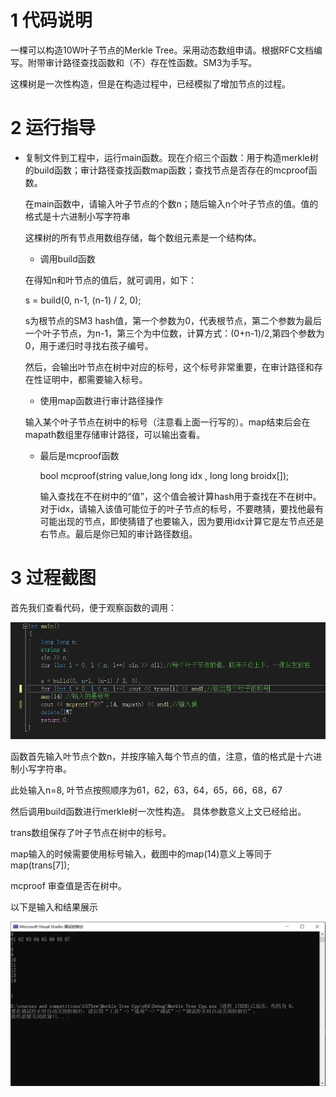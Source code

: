 # 1 代码说明

一棵可以构造10W叶子节点的Merkle Tree。采用动态数组申请。根据RFC文档编写。附带审计路径查找函数和（不）存在性函数。SM3为手写。

这棵树是一次性构造，但是在构造过程中，已经模拟了增加节点的过程。

# 2 运行指导

- 复制文件到工程中，运行main函数。现在介绍三个函数：用于构造merkle树的build函数；审计路径查找函数map函数；查找节点是否存在的mcproof函数。

  在main函数中，请输入叶子节点的个数n；随后输入n个叶子节点的值。值的格式是十六进制小写字符串
  
  这棵树的所有节点用数组存储，每个数组元素是一个结构体。
  
  - 调用build函数
  
  在得知n和叶节点的值后，就可调用，如下：
  
  s = build(0, n-1, (n-1) / 2, 0); 
  
  s为根节点的SM3 hash值，第一个参数为0，代表根节点，第二个参数为最后一个叶子节点，为n-1，第三个为中位数，计算方式：(0+n-1)/2,第四个参数为0，用于递归时寻找右孩子编号。
  
  然后，会输出叶节点在树中对应的标号，这个标号非常重要，在审计路径和存在性证明中，都需要输入标号。
  
  - 使用map函数进行审计路径操作
  
  输入某个叶子节点在树中的标号（注意看上面一行写的）。map结束后会在mapath数组里存储审计路径，可以输出查看。
  
  - 最后是mcproof函数
  
    bool mcproof(string value,long long idx , long long broidx[]);
  
    输入查找在不在树中的“值”，这个值会被计算hash用于查找在不在树中。对于idx，请输入该值可能位于的叶子节点的标号，不要瞎猜，要找他最有可能出现的节点，即使猜错了也要输入，因为要用idx计算它是左节点还是右节点。最后是你已知的审计路径数组。
  

# 3 过程截图

  首先我们查看代码，便于观察函数的调用：
  
  ![image](https://raw.githubusercontent.com/Pozsk209/automatic-octo-tribble/main/pic/MT1.PNG)
  
  函数首先输入叶节点个数n，并按序输入每个节点的值，注意，值的格式是十六进制小写字符串。
  
  此处输入n=8, 叶节点按照顺序为61，62，63，64，65，66，68，67
  
  然后调用build函数进行merkle树一次性构造。 具体参数意义上文已经给出。
  
  trans数组保存了叶子节点在树中的标号。
  
  map输入的时候需要使用标号输入，截图中的map(14)意义上等同于map(trans[7]);
  
  mcproof 审查值是否在树中。
  
  以下是输入和结果展示
  
  ![image](https://raw.githubusercontent.com/Pozsk209/automatic-octo-tribble/main/pic/MT2.PNG)

  
